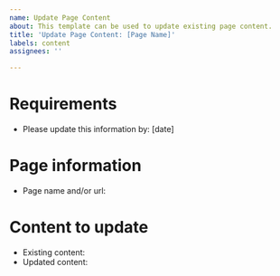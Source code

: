 ```yaml
---
name: Update Page Content
about: This template can be used to update existing page content.
title: 'Update Page Content: [Page Name]'
labels: content
assignees: ''

---
```


# Requirements
- Please update this information by: [date]

# Page information
- Page name and/or url: 

# Content to update
- Existing content:
- Updated content:
